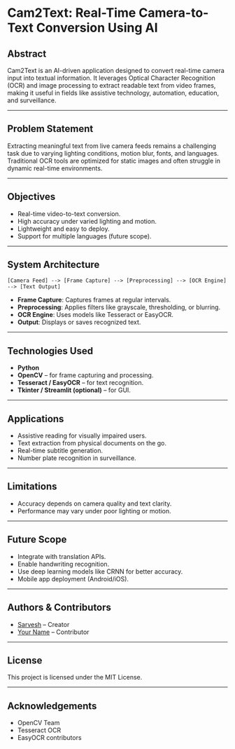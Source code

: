 # Cam2Text: Real-Time Camera-to-Text Conversion Using AI

## Abstract

Cam2Text is an AI-driven application designed to convert real-time camera input into textual information. It leverages Optical Character Recognition (OCR) and image processing to extract readable text from video frames, making it useful in fields like assistive technology, automation, education, and surveillance.

---

## Problem Statement

Extracting meaningful text from live camera feeds remains a challenging task due to varying lighting conditions, motion blur, fonts, and languages. Traditional OCR tools are optimized for static images and often struggle in dynamic real-time environments.

---

## Objectives

- Real-time video-to-text conversion.
- High accuracy under varied lighting and motion.
- Lightweight and easy to deploy.
- Support for multiple languages (future scope).

---

## System Architecture

```
[Camera Feed] --> [Frame Capture] --> [Preprocessing] --> [OCR Engine] --> [Text Output]
```

- **Frame Capture**: Captures frames at regular intervals.
- **Preprocessing**: Applies filters like grayscale, thresholding, or blurring.
- **OCR Engine**: Uses models like Tesseract or EasyOCR.
- **Output**: Displays or saves recognized text.

---

## Technologies Used

- **Python**
- **OpenCV** – for frame capturing and processing.
- **Tesseract / EasyOCR** – for text recognition.
- **Tkinter / Streamlit (optional)** – for GUI.

---

## Applications

- Assistive reading for visually impaired users.
- Text extraction from physical documents on the go.
- Real-time subtitle generation.
- Number plate recognition in surveillance.

---

## Limitations

- Accuracy depends on camera quality and text clarity.
- Performance may vary under poor lighting or motion.

---

## Future Scope

- Integrate with translation APIs.
- Enable handwriting recognition.
- Use deep learning models like CRNN for better accuracy.
- Mobile app deployment (Android/iOS).

---

## Authors & Contributors

- [Sarvesh](https://github.com/sarveshprjs) – Creator
- [Your Name](https://github.com/yourusername) – Contributor

---

## License

This project is licensed under the MIT License.

---

## Acknowledgements

- OpenCV Team
- Tesseract OCR
- EasyOCR contributors